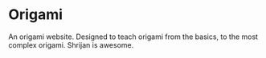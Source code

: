 # Origami
An origami website. Designed to teach origami from the basics, to the most complex origami. Shrijan is awesome.
